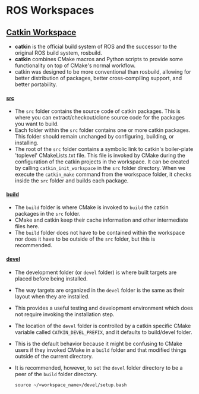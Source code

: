 # ROS Workspaces

## [Catkin Workspace](https://portal.e-yantra.org/storage/FjbIfxILQH_vd/res/learn/ros-basics/learn-ros-workspace.html#catkin-workspace)

* **catkin** is the official build system of ROS and the successor to the original ROS build system, rosbuild.
* **catkin** combines CMake macros and Python scripts to provide some functionality on top of CMake's normal workflow.
* catkin was designed to be more conventional than rosbuild, allowing for better distribution of packages, better cross-compiling support, and better portability.

#### [src](https://portal.e-yantra.org/storage/FjbIfxILQH_vd/res/learn/ros-basics/learn-ros-workspace.html#src)

* The `src` folder contains the source code of catkin packages. This is where you can extract/checkout/clone source code for the packages you want to build.
* Each folder within the `src` folder contains one or more catkin packages. This folder should remain unchanged by configuring, building, or installing.
* The root of the `src` folder contains a symbolic link to catkin's boiler-plate 'toplevel' CMakeLists.txt file. This file is invoked by CMake during the configuration of the catkin projects in the workspace. It can be created by calling `catkin_init_workspace` in the `src` folder directory. When we execute the `catkin_make` command from the workspace folder, it checks inside the `src` folder and builds each package.

#### [build](https://portal.e-yantra.org/storage/FjbIfxILQH_vd/res/learn/ros-basics/learn-ros-workspace.html#build)

* The `build` folder is where CMake is invoked to `build` the catkin packages in the `src` folder.
* CMake and catkin keep their cache information and other intermediate files here.
* The `build` folder does not have to be contained within the workspace nor does it have to be outside of the `src` folder, but this is recommended.

#### [devel](https://portal.e-yantra.org/storage/FjbIfxILQH_vd/res/learn/ros-basics/learn-ros-workspace.html#devel)

* The development folder \(or `devel` folder\) is where built targets are placed before being installed.
* The way targets are organized in the `devel` folder is the same as their layout when they are installed.
* This provides a useful testing and development environment which does not require invoking the installation step.
* The location of the `devel` folder is controlled by a catkin specific CMake variable called `CATKIN_DEVEL_PREFIX`, and it defaults to build/devel folder.
* This is the default behavior because it might be confusing to CMake users if they invoked CMake in a `build` folder and that modified things outside of the current directory.
* It is recommended, however, to set the `devel` folder directory to be a peer of the `build` folder directory.

  ```text
  source ~/<workspace_name>/devel/setup.bash
  ```

